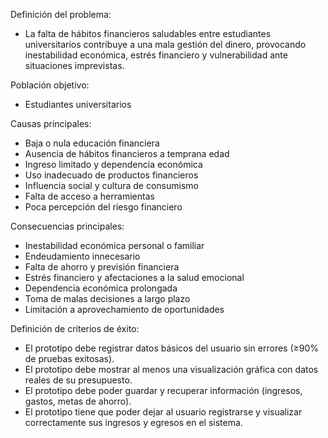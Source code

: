 Definición del problema:

- La falta de hábitos financieros saludables entre estudiantes universitarios contribuye a una mala gestión del dinero, provocando inestabilidad económica, estrés financiero y vulnerabilidad ante situaciones imprevistas.

Población objetivo:

- Estudiantes universitarios

Causas principales:
- Baja o nula educación financiera
- Ausencia de hábitos financieros a temprana edad
- Ingreso limitado y dependencia económica
- Uso inadecuado de productos financieros
- Influencia social y cultura de consumismo
- Falta de acceso a herramientas
- Poca percepción del riesgo financiero

Consecuencias principales:
- Inestabilidad económica personal o familiar
- Endeudamiento innecesario
- Falta de ahorro y previsión financiera
- Estrés financiero y afectaciones a la salud emocional
- Dependencia económica prolongada
- Toma de malas decisiones a largo plazo
- Limitación a aprovechamiento de oportunidades

Definición de criterios de éxito:
- El prototipo debe registrar datos básicos del usuario sin errores (≥90% de pruebas exitosas).
- El prototipo debe mostrar al menos una visualización gráfica con datos reales de su presupuesto.
- El prototipo debe poder guardar y recuperar información (ingresos, gastos, metas de ahorro).
- El prototipo tiene que poder dejar al usuario registrarse y visualizar correctamente sus ingresos y egresos en el sistema.
